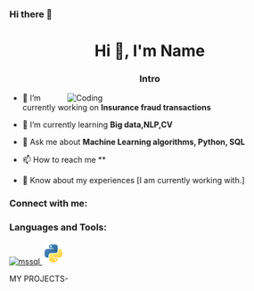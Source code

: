 ### Hi there 👋

<!--
**chinnasuryateja/chinnasuryateja** is a ✨ _special_ ✨ repository because its `README.md` (this file) appears on your GitHub profile.

Here are some ideas to get you started:

- 🔭 I’m currently working on ...
- 🌱 I’m currently learning ...
- 👯 I’m looking to collaborate on ...
- 🤔 I’m looking for help with ...
- 💬 Ask me about ...
- 📫 How to reach me: ...
- 😄 Pronouns: ...
- ⚡ Fun fact: ...
-->

<h1 align="center">Hi 👋, I'm Name</h1>
<h3 align="center">Intro</h3>
<img align="right" alt="Coding" width="400" src="https://www.mygo.ge/uploads/blog/1584023795.jpg">



- 🔭 I’m currently working on **Insurance fraud transactions**

- 🌱 I’m currently learning **Big data,NLP,CV**

- 💬 Ask me about **Machine Learning algorithms, Python, SQL**

- 📫 How to reach me **

- 📄 Know about my experiences [I am currently working with.]

<h3 align="left">Connect with me:</h3>
<p align="left">

<h3 align="left">Languages and Tools:</h3>
<p align="left"> <a href="https://www.microsoft.com/en-us/sql-server" target="_blank" rel="noreferrer"> <img src="https://www.svgrepo.com/show/303229/microsoft-sql-server-logo.svg" alt="mssql" width="40" height="40"/> </a> <a href="https://www.python.org" target="_blank" rel="noreferrer"> <img src="https://raw.githubusercontent.com/devicons/devicon/master/icons/python/python-original.svg" alt="python" width="40" height="40"/> </a> </p>

MY PROJECTS-

